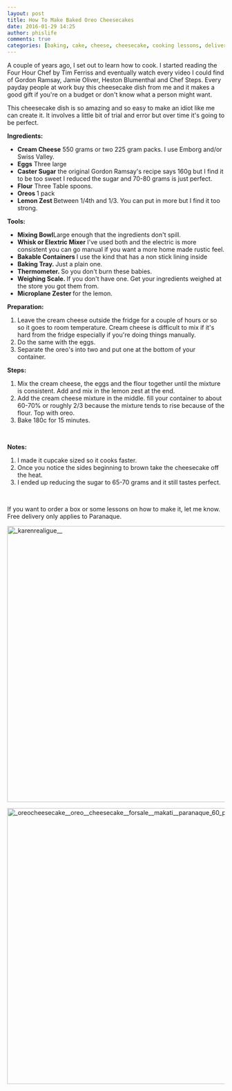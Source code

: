 ```yaml
---
layout: post
title: How To Make Baked Oreo Cheesecakes
date: 2016-01-29 14:25
author: phislife
comments: true
categories: [baking, cake, cheese, cheesecake, cooking lessons, delivery, for sale, Oreo, paranaque, Uncategorized]
---
```

A couple of years ago, I set out to learn how to cook. I started reading the Four Hour Chef by Tim Ferriss and eventually watch every video I could find of Gordon Ramsay, Jamie Oliver, Heston Blumenthal and Chef Steps. Every payday people at work buy this cheesecake dish from me and it makes a good gift if you're on a budget or don't know what a person might want.

This cheesecake dish is so amazing and so easy to make an idiot like me can create it. It involves a little bit of trial and error but over time it's going to be perfect.

<strong>Ingredients:</strong>

<ul>
    <li><strong>Cream Cheese</strong> 550 grams or two 225 gram packs. I use Emborg and/or Swiss Valley.</li>
    <li><strong>Eggs</strong> Three large</li>
    <li><strong>Caster Sugar</strong> the original Gordon Ramsay's recipe says 160g but I find it to be too sweet I reduced the sugar and 70-80 grams is just perfect.</li>
    <li><strong>Flour</strong> Three Table spoons.</li>
    <li><strong>Oreos </strong>1 pack</li>
    <li><strong>Lemon Zest </strong>Between 1/4th and 1/3. You can put in more but I find it too strong.</li>
</ul>

<strong>Tools:</strong>

<ul>
    <li><strong>Mixing Bowl</strong>Large enough that the ingredients don't spill.</li>
    <li><strong>Whisk or Elextric Mixer</strong> I've used both and the electric is more consistent you can go manual if you want a more home made rustic feel.</li>
    <li><strong>Bakable Containers </strong> I use the kind that has a non stick lining inside</li>
    <li><strong>Baking Tray. </strong>Just a plain one.</li>
    <li><strong>Thermometer. </strong>So you don't burn these babies.</li>
    <li><strong>Weighing Scale. </strong>If you don't have one. Get your ingredients weighed at the store you got them from.</li>
    <li><strong>Microplane Zester </strong>for the lemon.</li>
</ul>

<strong>Preparation:</strong>
1. Leave the cream cheese outside the fridge for a couple of hours or so so it goes to room temperature. Cream cheese is difficult to mix if it's hard from the fridge especially if you're doing things manually.
2. Do the same with the eggs.
3. Separate the oreo's into two and put one at the bottom of your container.

<strong>Steps:</strong>
1. Mix the cream cheese, the eggs and the flour together until the mixture is consistent. Add and mix in the lemon zest at the end.
2. Add the cream cheese mixture in the middle. fill your container to about 60-70% or roughly 2/3 because the mixture tends to rise because of the flour. Top with oreo.
3. Bake 180c for 15 minutes.

&nbsp;

<strong>Notes:</strong>

<ol>
    <li>I made it cupcake sized so it cooks faster.</li>
    <li>Once you notice the sides beginning to brown take the cheesecake off the heat.</li>
    <li>I ended up reducing the sugar to 65-70 grams and it still tastes perfect.</li>
</ol>

&nbsp;

If you want to order a box or some lessons on how to make it, let me know. Free delivery only applies to Paranaque.

<a href="http://philippineislandliving.com/oreocheesecake/_karenrealigue__/" rel="attachment wp-att-1488"><img class="alignleft size-full wp-image-1488" src="http://philippineislandliving.com/wp-content/uploads/2016/01/karenrealigue__.jpg" alt="_karenrealigue__" width="640" height="640" /></a>

<a href="http://philippineislandliving.com/oreocheesecake/_oreocheesecake__oreo__cheesecake__forsale__makati__paranaque_60_per_piece__/" rel="attachment wp-att-1489"><img class="alignleft size-large wp-image-1489" src="http://philippineislandliving.com/wp-content/uploads/2016/01/oreocheesecake__oreo__cheesecake__forsale__makati__paranaque_60_per_piece__.jpg" alt="_oreocheesecake__oreo__cheesecake__forsale__makati__paranaque_60_per_piece__" width="640" height="640" /></a>
